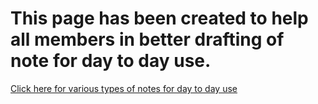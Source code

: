 # This page has been created to help all members in better drafting of note for day to day use. 

[Click here for various types of notes for day to day use](https://docs.google.com/document/d/143PRXDV1TtHXJYrYfJt3Y0Xmj__8NNoHyLXt5ArHxVo/edit)



